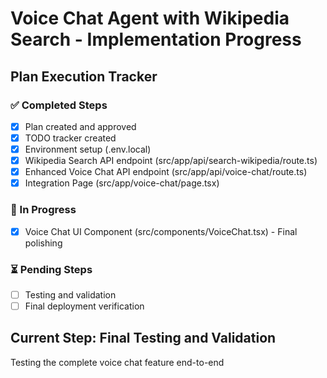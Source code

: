 # Voice Chat Agent with Wikipedia Search - Implementation Progress

## Plan Execution Tracker

### ✅ Completed Steps
- [x] Plan created and approved
- [x] TODO tracker created
- [x] Environment setup (.env.local)
- [x] Wikipedia Search API endpoint (src/app/api/search-wikipedia/route.ts)
- [x] Enhanced Voice Chat API endpoint (src/app/api/voice-chat/route.ts)
- [x] Integration Page (src/app/voice-chat/page.tsx)

### 🔄 In Progress
- [x] Voice Chat UI Component (src/components/VoiceChat.tsx) - Final polishing

### ⏳ Pending Steps
- [ ] Testing and validation
- [ ] Final deployment verification

## Current Step: Final Testing and Validation
Testing the complete voice chat feature end-to-end
